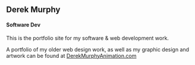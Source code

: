 ## Derek Murphy
#### Software Dev

This is the portfolio site for my software & web development work.

A portfolio of my older web design work, as well as my graphic design and artwork can be found at [DerekMurphyAnimation.com](www.derekmurphyanimation.com)
